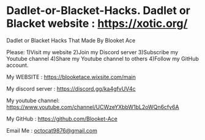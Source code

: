 # Dadlet-or-Blacket-Hacks.   Dadlet or Blacket website :  https://xotic.org/
Dadlet or Blacket Hacks That Made By Blooket Ace

Please: 
1)Visit my website
2)Join my Discord server
3)Subscribe my Youtube channel
4)Share my Youtube channel to others
4)Follow my GitHub account.

My WEBSITE : https://blooketace.wixsite.com/main

My discord server : https://discord.gg/ka4gfvUV4c

My youtube channel: https://www.youtube.com/channel/UCWzeYXbbW1bL2oWQn6cfy6A

My GitHub : https://github.com/Blooket-Ace

Email Me :     octocat9876@gmail.com
